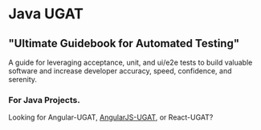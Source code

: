 # Java UGAT

## "Ultimate Guidebook for Automated Testing"

A guide for leveraging acceptance, unit, and ui/e2e tests to build valuable software and increase developer accuracy, speed, confidence, and serenity. 
 
### For Java Projects.

Looking for Angular-UGAT, [AngularJS-UGAT](#github.com/JimTheMan/AngularJS-UGAT), or React-UGAT?
